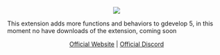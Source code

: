 <p align="center">
    <img src="https://user-images.githubusercontent.com/74020202/151860300-8c1282dc-bd0f-4bdd-8102-4ad0fd503a3d.png"
 </p>

This extension adds more functions and behaviors to gdevelop 5, in this moment no have downloads of the extension, coming soon
    <p align="center">
     [Official Website](https://bit.ly/gdevelop-plus) |  [Official Discord](https://discord.gg/TWWxeE3M7g)
 </p>
